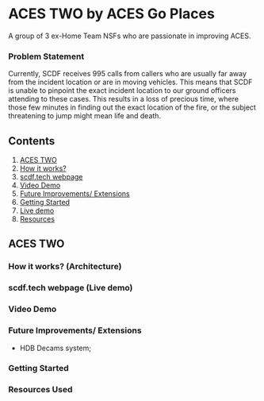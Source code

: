 # ACES TWO by ACES Go Places
A group of 3 ex-Home Team NSFs who are passionate in improving ACES.

### Problem Statement
Currently, SCDF receives 995 calls from callers who are usually far away from the incident location or are in moving vehicles. 
This means that SCDF is unable to pinpoint the exact incident location to our ground officers attending to these cases. 
This results in a loss of precious time, where those few minutes in finding out the exact location of the fire, or the subject threatening to jump might mean life and death. 

## Contents
1. [ACES TWO](#ACES-TWO)
1. [How it works?](#How-it-works?)
1. [scdf.tech webpage](#scdf.tech)
1. [Video Demo](#video-demo)
1. [Future Improvements/ Extensions](#future-improvements)
1. [Getting Started](#getting-started)
1. [Live demo](#live-demo)
1. [Resources](#resources)

## ACES TWO
### How it works? (Architecture)

### scdf.tech webpage (Live demo)

### Video Demo

### Future Improvements/ Extensions
- HDB Decams system;

### Getting Started

### Resources Used
